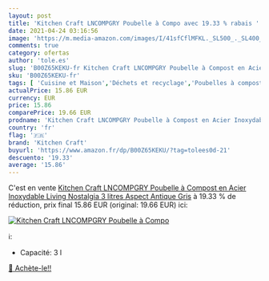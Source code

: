 ```yaml
---
layout: post
title: 'Kitchen Craft LNCOMPGRY Poubelle à Compo avec 19.33 % rabais '
date: 2021-04-24 03:16:56
image: 'https://m.media-amazon.com/images/I/41sfCflMFKL._SL500_._SL400_.jpg'
comments: true
category: ofertas
author: 'tole.es'
slug: 'B00Z65KEKU-fr Kitchen Craft LNCOMPGRY Poubelle à Compost en Acier...'
sku: 'B00Z65KEKU-fr'
tags: [ 'Cuisine et Maison','Déchets et recyclage','Poubelles à compost','Rangement et organisation','kitchen craft', ]
actualPrice: 15.86 EUR
currency: EUR
price: 15.86
comparePrice: 19.66 EUR
prodname: 'Kitchen Craft LNCOMPGRY Poubelle à Compost en Acier Inoxydable Living Nostalgia  3 litres  Aspect Antique  Gris'
country: 'fr'
flag: '🇫🇷'
brand: 'Kitchen Craft'
buyurl: 'https://www.amazon.fr/dp/B00Z65KEKU/?tag=tolees0d-21'
descuento: '19.33'
average: '15.86'
---
```


C'est en vente [Kitchen Craft LNCOMPGRY Poubelle à Compost en Acier Inoxydable Living Nostalgia  3 litres  Aspect Antique  Gris](https://www.amazon.fr/dp/B00Z65KEKU/?tag=tolees0d-21)  à  19.33 % de réduction, prix final  15.86 EUR (original: 19.66 EUR) ici:

[![Kitchen Craft LNCOMPGRY Poubelle à Compo](https://m.media-amazon.com/images/I/41sfCflMFKL._SL500_._SL400_.jpg)](https://www.amazon.fr/dp/B00Z65KEKU/?tag=tolees0d-21)

ℹ️:

- Capacité: 3 l

[🛒 Achète-le!!](https://www.amazon.fr/dp/B00Z65KEKU/?tag=tolees0d-21)
